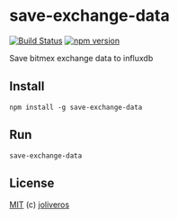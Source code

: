 save-exchange-data
===========

[![Build Status](https://travis-ci.org/joliveros/save-exchange-data.svg?branch=master)](https://travis-ci.org/joliveros/save-exchange-data)
[![npm version](https://badge.fury.io/js/save-exchange-data.svg)](http://badge.fury.io/js/save-exchange-data)

Save bitmex exchange data to influxdb


Install
-------

```shell
npm install -g save-exchange-data
```

Run
-------

```shell
save-exchange-data
```

License
-------

[MIT](https://github.com/joliveros/save-exchange-data/blob/master/LICENSE) (c) [joliveros](https://github.com/joliveros)
